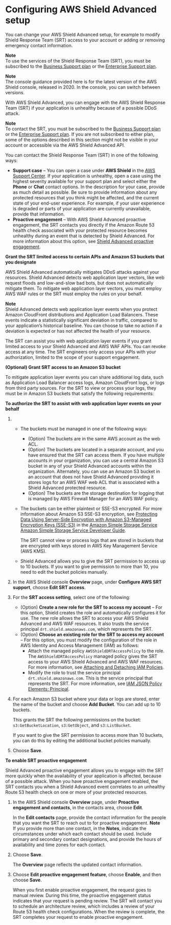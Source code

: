 # Configuring AWS Shield Advanced setup<a name="ddos-edit-drt"></a>

You can change your AWS Shield Advanced setup, for example to modify Shield Response Team \(SRT\) access to your account or adding or removing emergency contact information\.

**Note**  
To use the services of the Shield Response Team \(SRT\), you must be subscribed to the [Business Support plan](https://aws.amazon.com/premiumsupport/business-support/) or the [Enterprise Support plan](https://aws.amazon.com/premiumsupport/enterprise-support/)\.

**Note**  
The console guidance provided here is for the latest version of the AWS Shield console, released in 2020\. In the console, you can switch between versions\. 

With AWS Shield Advanced, you can engage with the AWS Shield Response Team \(SRT\) if your application is unhealthy because of a possible DDoS attack\. 

**Note**  
To contact the SRT, you must be subscribed to the [Business Support plan](https://aws.amazon.com/premiumsupport/business-support/) or the [Enterprise Support plan](https://aws.amazon.com/premiumsupport/enterprise-support/)\. If you are not subscribed to either plan, some of the options described in this section might not be visible in your account or accessible via the AWS Shield Advanced API\.

You can contact the Shield Response Team \(SRT\) in one of the following ways: 
+ **Support case** – You can open a case under **AWS Shield** in the [AWS Support Center](https://docs.aws.amazon.com/awssupport/latest/user/case-management.html)\. If your application is unhealthy, open a case using the highest severity available for your support plan and select either the **Phone** or **Chat** contact options\. In the description for your case, provide as much detail as possible\. Be sure to provide information about any protected resources that you think might be affected, and the current state of your end\-user experience\. For example, if your user experience is degraded or parts of your application are currently unavailable, provide that information\. 
+ **Proactive engagement** – With AWS Shield Advanced proactive engagement, the SRT contacts you directly if the Amazon Route 53 health check associated with your protected resource becomes unhealthy during an event that is detected by Shield Advanced\. For more information about this option, see [Shield Advanced proactive engagement](ddos-overview.md#ddos-advanced-proactive-engagement)\.

**Grant the SRT limited access to certain APIs and Amazon S3 buckets that you designate**

AWS Shield Advanced automatically mitigates DDoS attacks against your resources\. Shield Advanced detects web application layer vectors, like web request floods and low\-and\-slow bad bots, but does not automatically mitigate them\. To mitigate web application layer vectors, you must employ AWS WAF rules or the SRT must employ the rules on your behalf\. 

**Note**  
Shield Advanced detects web application layer events when you protect Amazon CloudFront distributions and Application Load Balancers\. These events indicate a statistically significant deviation in traffic, compared to your application’s historical baseline\. You can choose to take no action if a deviation is expected or has not affected the health of your resource\.

The SRT can assist you with web application layer events if you grant limited access to your Shield Advanced and AWS WAF APIs\. You can revoke access at any time\. The SRT engineers only access your APIs with your authorization, limited to the scope of your support engagement\. 

**\(Optional\) Grant SRT access to an Amazon S3 bucket**

To mitigate application layer events you can share additional log data, such as Application Load Balancer access logs, Amazon CloudFront logs, or logs from third party sources\. For the SRT to view or process your logs, they must be in Amazon S3 buckets that satisfy the following requirements:

**To authorize the SRT to assist with web application layer events on your behalf**

1. 
   + The buckets must be managed in one of the following ways:
     + \(Option\) The buckets are in the same AWS account as the web ACL\. 
     + \(Option\) The buckets are located in a separate account, and you have ensured that the SRT can access them\. If you have multiple accounts in your organization, you can use a central Amazon S3 bucket in any of your Shield Advanced accounts within the organization\. Alternately, you can use an Amazon S3 bucket in an account that does not have Shield Advanced providing it stores logs for an AWS WAF web ACL that is associated with a Shield Advanced protected resource\. 
     + \(Option\) The buckets are the storage destination for logging that is managed by AWS Firewall Manager for an AWS WAF policy\. 
   + The buckets can be either plaintext  or SSE\-S3 encrypted\. For more information about Amazon S3 SSE\-S3 encryption, see [Protecting Data Using Server\-Side Encryption with Amazon S3\-Managed Encryption Keys \(SSE\-S3\)](https://docs.aws.amazon.com/AmazonS3/latest/dev/UsingServerSideEncryption.html) in the [Amazon Simple Storage Service Amazon Simple Storage Service Developer Guide](https://docs.aws.amazon.com/AmazonS3/latest/dev/Welcome.html)\.

     The SRT cannot view or process logs that are stored in buckets that are encrypted with keys stored in AWS Key Management Service \(AWS KMS\)\. 
   + Shield Advanced allows you to give the SRT permission to access up to 10 buckets\. If you want to give permission to more than 10, you need to edit the bucket policies manually\.

1. In the AWS Shield console **Overview** page, under **Configure AWS SRT support**, choose **Edit SRT access**\.

1. For the **SRT access setting**, select one of the following: 
   + \(Option\) **Create a new role for the SRT to access my account** – For this option, Shield creates the role and automatically configures it for use\. The new role allows the SRT to access your AWS Shield Advanced and AWS WAF resources\. It also trusts the service principal `drt.shield.amazonaws.com`, which represents the SRT\.
   + \(Option\)  **Choose an existing role for the SRT to access my account** – For this option, you must modify the configuration of the role in AWS Identity and Access Management \(IAM\) as follows: 
     + Attach the managed policy `AWSShieldDRTAccessPolicy` to the role\. The `AWSShieldDRTAccessPolicy` managed policy gives the SRT access to your AWS Shield Advanced and AWS WAF resources\. For more information, see [Attaching and Detaching IAM Policies](https://docs.aws.amazon.com/IAM/latest/UserGuide/access_policies_manage-attach-detach.html)\. 
     + Modify the role to trust the service principal `drt.shield.amazonaws.com`\. This is the service principal that represents the SRT\. For more information, see [IAM JSON Policy Elements: Principal](https://docs.aws.amazon.com/IAM/latest/UserGuide/reference_policies_elements_principal.html)\. 

1. For each Amazon S3 bucket where your data or logs are stored, enter the name of the bucket and choose **Add Bucket**\. You can add up to 10 buckets\.

   This grants the SRT the following permissions on the bucket: `s3:GetBucketLocation`, `s3:GetObject`, and `s3:ListBucket`\.

   If you want to give the SRT permission to access more than 10 buckets, you can do this by editing the additional bucket policies manually\.

1. Choose **Save**\.

**To enable SRT proactive engagement**

Shield Advanced proactive engagement allows you to engage with the SRT more quickly when the availability of your application is affected, because of a possible attack\. When you have proactive engagement enabled, the SRT contacts you when a Shield Advanced event correlates to an unhealthy Route 53 health check on one or more of your protected resources\.

1. In the AWS Shield console **Overview** page, under **Proactive engagement and contacts**, in the contacts area, choose **Edit**\.

   In the **Edit contacts** page, provide the contact information for the people that you want the SRT to reach out to for proactive engagement\. 
**Note**  
If you provide more than one contact, in the **Notes**, indicate the circumstances under which each contact should be used\. Include primary and secondary contact designations, and provide the hours of availability and time zones for each contact\. 

1. Choose **Save**\.

   The **Overview** page reflects the updated contact information\.

1. Choose **Edit proactive engagement feature**, choose **Enable**, and then choose **Save**\.

   When you first enable proactive engagement, the request goes to manual review\. During this time, the proactive engagement status indicates that your request is pending review\. The SRT will contact you to schedule an architecture review, which includes a review of your Route 53 health check configurations\. When the review is complete, the SRT completes your request to enable proactive engagement\. 